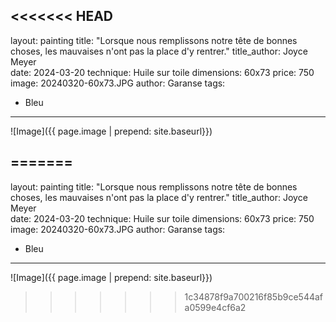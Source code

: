 <<<<<<< HEAD
---
layout: painting
title: "Lorsque nous remplissons notre tête de bonnes choses, les mauvaises n'ont pas la place d'y rentrer." 
title_author: Joyce Meyer                                                     
date: 2024-03-20
technique: Huile sur toile 
dimensions: 60x73
price: 750
image: 20240320-60x73.JPG 
author: Garanse
tags:
  - Bleu
  
  
  
  
  
  
  
  
  
  
---
![Image]({{ page.image | prepend: site.baseurl}})

=======
---
layout: painting
title: "Lorsque nous remplissons notre tête de bonnes choses, les mauvaises n'ont pas la place d'y rentrer." 
title_author: Joyce Meyer                                                     
date: 2024-03-20
technique: Huile sur toile 
dimensions: 60x73
price: 750
image: 20240320-60x73.JPG 
author: Garanse
tags:
  - Bleu
  
  
  
  
  
  
  
  
  
  
---
![Image]({{ page.image | prepend: site.baseurl}})

>>>>>>> 1c34878f9a700216f85b9ce544afa0599e4cf6a2
